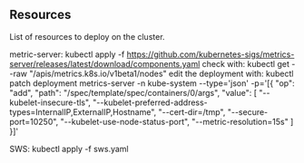 ## Resources
List of resources to deploy on the cluster.

metric-server: 
    kubectl apply -f https://github.com/kubernetes-sigs/metrics-server/releases/latest/download/components.yaml
    check with: kubectl get --raw "/apis/metrics.k8s.io/v1beta1/nodes"
    edit the deployment with: 
        kubectl patch deployment metrics-server -n kube-system --type='json' -p='[{
            "op": "add",
            "path": "/spec/template/spec/containers/0/args",
            "value": [
                "--kubelet-insecure-tls",
                "--kubelet-preferred-address-types=InternalIP,ExternalIP,Hostname",
                "--cert-dir=/tmp",
                "--secure-port=10250",
                "--kubelet-use-node-status-port",
                "--metric-resolution=15s"
            ]
        }]'

SWS: 
    kubectl apply -f sws.yaml
